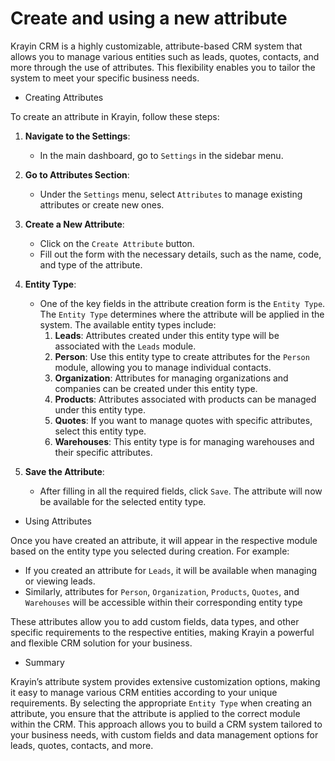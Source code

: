 # Create and using a new attribute

Krayin CRM is a highly customizable, attribute-based CRM system that allows you to manage various entities such as leads, quotes, contacts, and more through the use of attributes. This flexibility enables you to tailor the system to meet your specific business needs.

- Creating Attributes

To create an attribute in Krayin, follow these steps:

1. **Navigate to the Settings**:
   - In the main dashboard, go to `Settings` in the sidebar menu.
  
2. **Go to Attributes Section**:
   - Under the `Settings` menu, select `Attributes` to manage existing attributes or create new ones.

3. **Create a New Attribute**:
   - Click on the `Create Attribute` button.
   - Fill out the form with the necessary details, such as the name, code, and type of the attribute.

4. **Entity Type**:
   - One of the key fields in the attribute creation form is the `Entity Type`. The `Entity Type` determines where the attribute will be applied in the system. The available entity types include:
     1. **Leads**: Attributes created under this entity type will be associated with the `Leads` module.
     2. **Person**: Use this entity type to create attributes for the `Person` module, allowing you to manage individual contacts.
     3. **Organization**: Attributes for managing organizations and companies can be created under this entity type.
     4. **Products**: Attributes associated with products can be managed under this entity type.
     5. **Quotes**: If you want to manage quotes with specific attributes, select this entity type.
     6. **Warehouses**: This entity type is for managing warehouses and their specific attributes.

5. **Save the Attribute**:
   - After filling in all the required fields, click `Save`. The attribute will now be available for the selected entity type.

- Using Attributes

Once you have created an attribute, it will appear in the respective module based on the entity type you selected during creation. For example:
- If you created an attribute for `Leads`, it will be available when managing or viewing leads.
- Similarly, attributes for `Person`, `Organization`, `Products`, `Quotes`, and `Warehouses` will be accessible within their corresponding entity type

These attributes allow you to add custom fields, data types, and other specific requirements to the respective entities, making Krayin a powerful and flexible CRM solution for your business.

- Summary

Krayin’s attribute system provides extensive customization options, making it easy to manage various CRM entities according to your unique requirements. By selecting the appropriate `Entity Type` when creating an attribute, you ensure that the attribute is applied to the correct module within the CRM. This approach allows you to build a CRM system tailored to your business needs, with custom fields and data management options for leads, quotes, contacts, and more.
